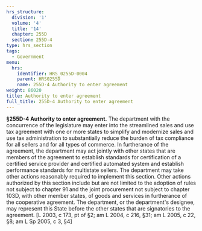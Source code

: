 ```yaml
---
hrs_structure:
  division: '1'
  volume: '4'
  title: '14'
  chapter: 255D
  section: 255D-4
type: hrs_section
tags:
  - Government
menu:
  hrs:
    identifier: HRS_0255D-0004
    parent: HRS0255D
    name: 255D-4 Authority to enter agreement
weight: 86020
title: Authority to enter agreement
full_title: 255D-4 Authority to enter agreement
---
```

**§255D-4 Authority to enter agreement.** The department with the concurrence of the legislature may enter into the streamlined sales and use tax agreement with one or more states to simplify and modernize sales and use tax administration to substantially reduce the burden of tax compliance for all sellers and for all types of commerce. In furtherance of the agreement, the department may act jointly with other states that are members of the agreement to establish standards for certification of a certified service provider and certified automated system and establish performance standards for multistate sellers. The department may take other actions reasonably required to implement this section. Other actions authorized by this section include but are not limited to the adoption of rules not subject to chapter 91 and the joint procurement not subject to chapter 103D, with other member states, of goods and services in furtherance of the cooperative agreement. The department, or the department's designee, may represent this State before the other states that are signatories to the agreement. [L 2003, c 173, pt of §2; am L 2004, c 216, §31; am L 2005, c 22, §8; am L Sp 2005, c 3, §4]